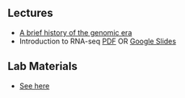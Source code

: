 ## Lectures

- [A brief history of the genomic era](lectures/2022-03-21-GenomeHistory.pdf)
- Introduction to RNA-seq [PDF](lectures/2022-03-28-RNAseq-Basic-U-Virgin-Islands.pdf) OR [Google Slides](https://docs.google.com/presentation/d/1A1MrNywOTMVy8oUI1nrEna0_pepw30zMd2cfYIP0T0I/edit?usp=sharing)

## Lab Materials

- [See here](labs)
